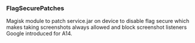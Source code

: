 ### FlagSecurePatches

Magisk module to patch service.jar on device to disable flag secure which makes taking screenshots always allowed and block screenshot listeners Google introduced for A14.